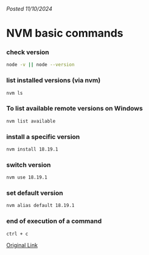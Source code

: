 *Posted 11/10/2024*
# NVM basic commands 

### check version
```bash
node -v || node --version
```

### list installed versions (via nvm)
```bash
nvm ls
```

### To list available remote versions on Windows
```bash 
nvm list available
 ```

### install a specific version
```bash
nvm install 18.19.1
```

### switch version
```bash 
nvm use 18.19.1
```

### set default version
```bash
nvm alias default 18.19.1
```

### end of execution of a command
``` 
ctrl + c 
```

[Original Link](https://gist.github.com/chranderson/b0a02781c232f170db634b40c97ff455)